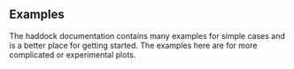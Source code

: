 ## Examples

The haddock documentation contains many examples for simple cases and is
a better place for getting started. The examples here are for more
complicated or experimental plots.

